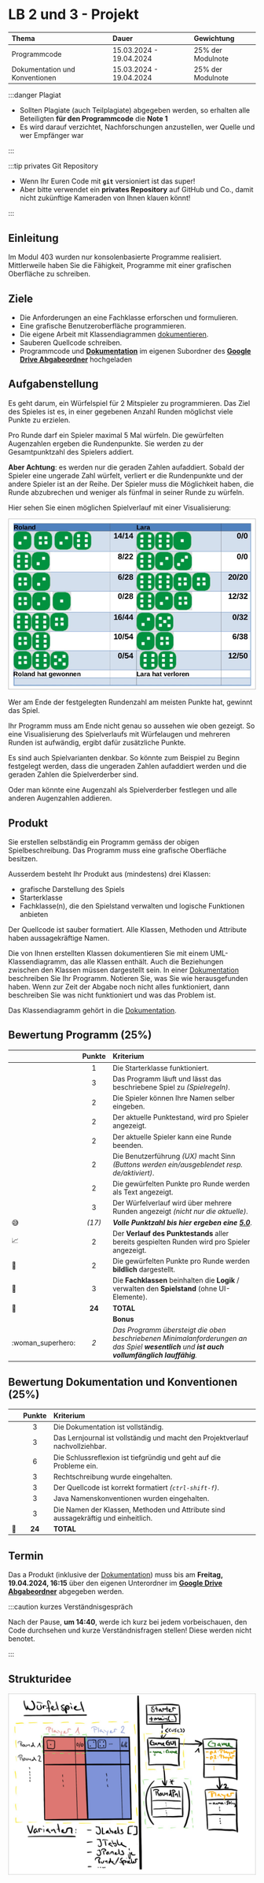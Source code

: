 # LB 2 und 3 - Projekt

| Thema                          | Dauer                   | Gewichtung        |
| :----------------------------- | :---------------------- | :---------------- |
| Programmcode                   | 15.03.2024 - 19.04.2024 | 25% der Modulnote |
| Dokumentation und Konventionen | 15.03.2024 - 19.04.2024 | 25% der Modulnote |

:::danger Plagiat

- Sollten Plagiate (auch Teilplagiate) abgegeben werden, so erhalten alle
  Beteiligten **für den Programmcode** die **Note 1**
- Es wird darauf verzichtet, Nachforschungen anzustellen, wer Quelle und wer
  Empfänger war

:::

:::tip privates Git Repository

- Wenn Ihr Euren Code mit **`git`** versioniert ist das super!
- Aber bitte verwendet ein **privates Repository** auf GitHub und Co., damit
  nicht zukünftige Kameraden von Ihnen klauen könnt!

:::

## Einleitung

Im Modul 403 wurden nur konsolenbasierte Programme realisiert. Mittlerweile
haben Sie die Fähigkeit, Programme mit einer grafischen Oberfläche zu schreiben.

## Ziele

- Die Anforderungen an eine Fachklasse erforschen und formulieren.
- Eine grafische Benutzeroberfläche programmieren.
- Die eigene Arbeit mit Klassendiagrammen [dokumentieren][Dokumentation].
- Sauberen Quellcode schreiben.
- Programmcode und **[Dokumentation]** im eigenen Subordner des **[Google Drive
  Abgabeordner]** hochgeladen

## Aufgabenstellung

Es geht darum, ein Würfelspiel für 2 Mitspieler zu programmieren. Das Ziel des
Spieles ist es, in einer gegebenen Anzahl Runden möglichst viele Punkte zu
erzielen.

Pro Runde darf ein Spieler maximal 5 Mal würfeln. Die gewürfelten Augenzahlen
ergeben die Rundenpunkte. Sie werden zu der Gesamtpunktzahl des Spielers
addiert.

**Aber Achtung**: es werden nur die geraden Zahlen aufaddiert. Sobald der
Spieler eine ungerade Zahl würfelt, verliert er die Rundenpunkte und der andere
Spieler ist an der Reihe. Der Spieler muss die Möglichkeit haben, die Runde
abzubrechen und weniger als fünfmal in seiner Runde zu würfeln.

Hier sehen Sie einen möglichen Spielverlauf mit einer Visualisierung:

![Spielverlauf](../img/spielverlauf.jpg)

Wer am Ende der festgelegten Rundenzahl am meisten Punkte hat, gewinnt das
Spiel.

Ihr Programm muss am Ende nicht genau so aussehen wie oben gezeigt. So eine
Visualisierung des Spielverlaufs mit Würfelaugen und mehreren Runden ist
aufwändig, ergibt dafür zusätzliche Punkte.

Es sind auch Spielvarianten denkbar. So könnte zum Beispiel zu Beginn festgelegt
werden, dass die ungeraden Zahlen aufaddiert werden und die geraden Zahlen die
Spielverderber sind.

Oder man könnte eine Augenzahl als Spielverderber festlegen und alle anderen
Augenzahlen addieren.

## Produkt

Sie erstellen selbständig ein Programm gemäss der obigen Spielbeschreibung. Das
Programm muss eine grafische Oberfläche besitzen.

Ausserdem besteht Ihr Produkt aus (mindestens) drei Klassen:

- grafische Darstellung des Spiels
- Starterklasse
- Fachklasse(n), die den Spielstand verwalten und logische Funktionen anbieten

Der Quellcode ist sauber formatiert. Alle Klassen, Methoden und Attribute haben
aussagekräftige Namen.

Die von Ihnen erstellten Klassen dokumentieren Sie mit einem
UML-Klassendiagramm, das alle Klassen enthält. Auch die Beziehungen zwischen den
Klassen müssen dargestellt sein. In einer [Dokumentation] beschreiben Sie Ihr
Programm. Notieren Sie, was Sie wie herausgefunden haben. Wenn zur Zeit der
Abgabe noch nicht alles funktioniert, dann beschreiben Sie was nicht
funktioniert und was das Problem ist.

Das Klassendiagramm gehört in die [Dokumentation].

## Bewertung Programm (25%)

|                            | Punkte | Kriterium                                                                                                                                    |
| -------------------------- | :----: | :------------------------------------------------------------------------------------------------------------------------------------------- |
|                            |   1    | Die Starterklasse funktioniert.                                                                                                              |
|                            |   3    | Das Programm läuft und lässt das beschriebene Spiel zu _(Spielregeln)_.                                                                      |
|                            |   2    | Die Spieler können Ihre Namen selber eingeben.                                                                                               |
|                            |   2    | Der aktuelle Punktestand, wird pro Spieler angezeigt.                                                                                        |
|                            |   2    | Der aktuelle Spieler kann eine Runde beenden.                                                                                                |
|                            |   2    | Die Benutzerführung _(UX)_ macht Sinn _(Buttons werden ein/ausgeblendet resp. de/aktiviert)_.                                                |
|                            |   2    | Die gewürfelten Punkte pro Runde werden als Text angezeigt.                                                                                  |
|                            |   3    | Der Würfelverlauf wird über mehrere Runden angezeigt _(nicht nur die aktuelle)_.                                                             |
| :sweat_smile:              | _(17)_ | _**Volle Punktzahl bis hier ergeben eine <u>5.0</u>**_.                                                                                      |
| :chart_with_upwards_trend: |   2    | Der **Verlauf des Punktestands** aller bereits gespielten Runden wird pro Spieler angezeigt.                                                 |
| :game_die:                 |   2    | Die gewürfelten Punkte pro Runde werden **bildlich** dargestellt.                                                                            |
| :sushi:                    |   3    | Die **Fachklassen** beinhalten die **Logik** / verwalten den **Spielstand** (ohne UI-Elemente).                                              |
| :checkered_flag:           | **24** | **TOTAL**                                                                                                                                    |
|                            |        | **Bonus**                                                                                                                                    |
| :woman_superhero:          |  _2_   | _Das Programm übersteigt die oben beschriebenen Minimalanforderungen an das Spiel **wesentlich** und **ist auch vollumfänglich lauffähig**._ |

## Bewertung Dokumentation und Konventionen (25%)

|                  | Punkte | Kriterium                                                                          |
| ---------------- | :----: | :--------------------------------------------------------------------------------- |
|                  |   3    | Die Dokumentation ist vollständig.                                                 |
|                  |   3    | Das Lernjournal ist vollständig und macht den Projektverlauf nachvollziehbar.      |
|                  |   6    | Die Schlussreflexion ist tiefgründig und geht auf die Probleme ein.                |
|                  |   3    | Rechtschreibung wurde eingehalten.                                                 |
|                  |   3    | Der Quellcode ist korrekt formatiert _(`ctrl-shift-f`)_.                           |
|                  |   3    | Java Namenskonventionen wurden eingehalten.                                        |
|                  |   3    | Die Namen der Klassen, Methoden und Attribute sind aussagekräftig und einheitlich. |
| :checkered_flag: | **24** | **TOTAL**                                                                          |

## Termin

Das a Produkt (inklusive der [Dokumentation]) muss bis am **Freitag, 19.04.2024,
16:15** über den eigenen Unterordner im **[Google Drive Abgabeordner]**
abgegeben werden.

:::caution kurzes Verständnisgespräch

Nach der Pause, **um 14:40**, werde ich kurz bei jedem vorbeischauen, den Code
durchsehen und kurze Verständnisfragen stellen! Diese werden nicht benotet.

:::

## Strukturidee

![Projektstruktur](../img/projektstruktur.jpg)

[Dokumentation]:
  https://docs.google.com/document/d/1OhUYxLkwIWsxuk3SwcycjGUcRzkJQPRYRnbpkjiLEho/edit
[Google Drive Abgabeordner]:
  https://drive.google.com/drive/folders/11b3TCKZeapIwKUNCDz6ul-kLnfkrJAjN
